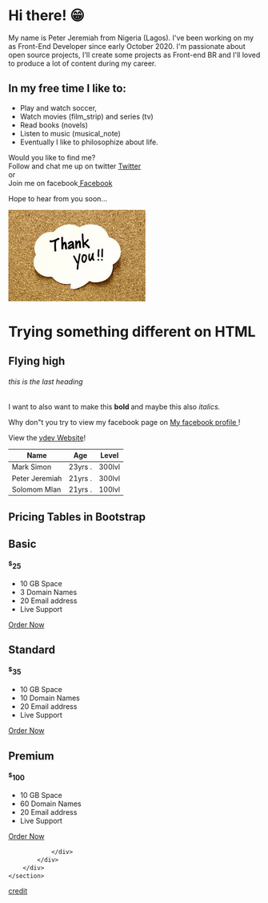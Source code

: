 # Hi there! 😁 
My name is Peter Jeremiah from Nigeria (Lagos). I've been working on my as Front-End Developer since early October 2020. I'm passionate about open source projects, I'll create some projects as Front-end BR and I'll loved to produce a lot of content during my career.

## In my free time I like to:  
* Play and watch soccer, 
* Watch movies (film_strip) and series (tv)
* Read books (novels)
* Listen to music (musical_note)
* Eventually I like to philosophize about life.

Would you like to find me?  
Follow and chat me up on twitter [ Twitter](https://twitter.com/PJaybliss)  
or  
Join me on facebook[ Facebook](https://www.facebook.com/profile.php?id=100007246216867)

Hope to hear from you soon...

![](download.jpg)

<head>
  <title> Hello, world! </title>  
</head>
<body>
  <h1> Trying something different on HTML </h>
  <h2> Flying high </h2>
  <h6> this is the last heading </h6>
  
  <!--this is a comment, so just chill -->
  
   I want to also want to make this <strong> bold </strong> and maybe this also <i> italics. </i>
  <!--this is a comment, so just chill -->
  
  Why don"t you try to view my facebook page on <a href= "https://web.facebook.com/profile.php?id=100007246216867"> My facebook profile </a>!
  
View the <a href="https://ydev.academy">ydev Website</a>!

  

  
 
 
  <table>
    <thead>
      <th> Name </th>
      <th> Age  </th>
      <th> Level </th>
    </thread>
    <tbody>
      <tr>
        <td> Mark Simon </td>
        <td> 23yrs  . </td>
        <td> 300lvl  </td>
      </tr>
      <tr>
        <td> Peter Jeremiah </td>
        <td> 21yrs  . </td>
        <td> 300lvl  </td>
      </tr>
      <tr>
        <td> Solomom Mlan </td>
        <td> 21yrs  . </td>
        <td> 100lvl </td>
      </tr>
    </tbody>
  </table>
  
</body>

<body>
<section class="price-sec">
        <div class="container-fluid">
            <div class="container">
              <div class="row ptables-head">
                <h1 class="text-center">Pricing Tables in Bootstrap</h1>
              </div>
                <div class="row">
                    <div class="col-sm-4 price-table">
                        <div class="card text-center">
                            <div class="title">
                                <i class="fa fa-paper-plane"></i>
                                <h2>Basic</h2>
                            </div>
                            <div class="price">
                                <h4><sup>$</sup>25</h4>
                            </div>
                            <div class="option">
                                <ul>
                                    <li><i class="fa fa-check"></i> 10 GB Space</li>
                                    <li><i class="fa fa-check"></i> 3 Domain Names</li>
                                    <li><i class="fa fa-check"></i> 20 Email address</li>
                                    <li><i class="fa fa-times"></i> Live Support</li>
                                </ul>
                            </div>
                            <a href="#">Order Now</a>
                        </div>
                    </div>
                    <!-- (1) ===================================-->
                       <div class="col-sm-4 price-table">
                        <div class="card text-center">
                            <div class="title">
                                <i class="fa fa-plane"></i>
                                <h2>Standard</h2>
                            </div>
                            <div class="price">
                                <h4><sup>$</sup>35</h4>
                            </div>
                            <div class="option">
                                <ul>
                                    <li><i class="fa fa-check"></i> 10 GB Space</li>
                                    <li><i class="fa fa-check"></i> 10 Domain Names</li>
                                    <li><i class="fa fa-check"></i> 20 Email address</li>
                                    <li><i class="fa fa-times"></i> Live Support</li>
                                </ul>
                            </div>
                            <a href="#">Order Now</a>
                        </div>
                    </div>
                    <!-- (2) ===================================-->
                       <div class="col-sm-4 price-table">
                        <div class="card text-center">
                            <div class="title">
                                <i class="fa fa-rocket"></i>
                                <h2>Premium</h2>
                            </div>
                            <div class="price">
                                <h4><sup>$</sup>100</h4>
                            </div>
                            <div class="option">
                                <ul>
                                    <li><i class="fa fa-check"></i> 10 GB Space</li>
                                    <li><i class="fa fa-check"></i> 60 Domain Names</li>
                                    <li><i class="fa fa-check"></i> 20 Email address</li>
                                    <li><i class="fa fa-times"></i> Live Support</li>
                                </ul>
                            </div>
                            <a href="#">Order Now</a>
                        </div>
                    </div>
                    <!-- (3) ===================================-->
              















                </div>
            </div>
        </div>
    </section>
<a href="https://www.youtube.com/watch?v=og2BwCm1m38" >credit</a>
<body>
